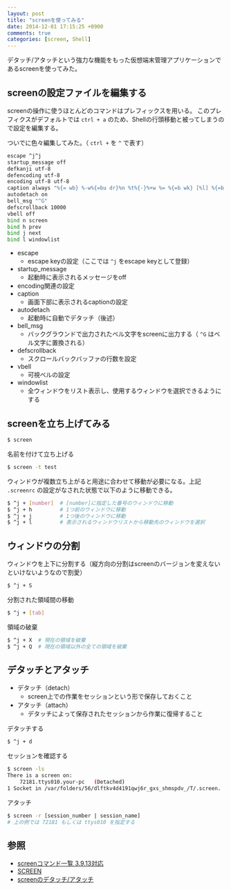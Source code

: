 ```yaml
---
layout: post
title: "screenを使ってみる"
date: 2014-12-01 17:15:25 +0900
comments: true
categories: [screen, Shell]
---
```

デタッチ/アタッチという強力な機能をもった仮想端末管理アプリケーションであるscreenを使ってみた。

## screenの設定ファイルを編集する
screenの操作に使うほとんどのコマンドはプレフィックスを用いる。
このプレフィクスがデフォルトでは ```ctrl + a``` のため、Shellの行頭移動と被ってしまうので設定を編集する。

ついでに色々編集してみた。（ ```ctrl +``` を ```^``` で表す）
``` bash
escape ^j^j
startup_message off
defkanji utf-8
defencoding utf-8
encoding utf-8 utf-8
caption always "%{= wb} %-w%{=bu dr}%n %t%{-}%+w %= %{=b wk} [%l] %{=b wb}%y/%m/%d(%D) %{=b wm}%c"
autodetach on
bell_msg "^G"
defscrollback 10000
vbell off
bind n screen
bind h prev
bind j next
bind l windowlist
```

<!-- more -->

* escape
    * escape keyの設定（ここでは ```^j``` をescape keyとして登録）
* startup_message
    * 起動時に表示されるメッセージをoff
* encoding関連の設定
* caption
    * 画面下部に表示されるcaptionの設定
* autodetach
    * 起動時に自動でデタッチ（後述）
* bell_msg
    * バックグラウンドで出力されたベル文字をscreenに出力する（ ```^G``` はベル文字に置換される）
* defscrollback
    * スクロールバックバッファの行数を設定
* vbell
    * 可視ベルの設定
* windowlist
    * 全ウィンドウをリスト表示し、使用するウィンドウを選択できるようにする

## screenを立ち上げてみる
``` bash
$ screen
```
名前を付けて立ち上げる
``` bash
$ screen -t test
```
ウィンドウが複数立ち上がると用途に合わせて移動が必要になる。上記 ```.screenrc``` の設定がなされた状態で以下のように移動できる。
``` bash
$ ^j + [number]  # [number]に指定した番号のウィンドウに移動
$ ^j + h         # 1つ前のウィンドウに移動
$ ^j + j         # 1つ後のウィンドウに移動
$ ^j + l         # 表示されるウィンドウリストから移動先のウィンドウを選択
```

## ウィンドウの分割
ウィンドウを上下に分割する（縦方向の分割はscreenのバージョンを変えないといけないようなので割愛）
``` bash
$ ^j + S
```
分割された領域間の移動
``` bash
$ ^j + [tab]
```
領域の破棄
``` bash
$ ^j + X  # 現在の領域を破棄
$ ^j + Q  # 現在の領域以外の全ての領域を破棄
```

## デタッチとアタッチ
* デタッチ（detach）
    * screen上での作業をセッションという形で保存しておくこと
* アタッチ（attach）
    * デタッチによって保存されたセッションから作業に復帰すること

デタッチする
``` bash
$ ^j + d
```
セッションを確認する
``` bash
$ screen -ls
There is a screen on:
    72181.ttys010.your-pc   (Detached)
1 Socket in /var/folders/56/dlftkv4d4191qwj6r_gxs_shmspdv_/T/.screen.
```
アタッチ
``` bash
$ screen -r [session_number | session_name]
# 上の例では 72181 もしくは ttys010 を指定する
```

## 参照
* [screenコマンド一覧 3.9.13対応 ](http://www.limy.org/program/screen.html)
* [SCREEN](http://linuxjm.sourceforge.jp/html/GNU_screen/man1/screen.1.html)
* [screenのデタッチ/アタッチ](http://sixeight.hatenablog.com/entry/20090730/1248973178)
